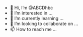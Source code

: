 - 👋 Hi, I’m @ABCDhbc
- 👀 I’m interested in ...
- 🌱 I’m currently learning ...
- 💞️ I’m looking to collaborate on ...
- 📫 How to reach me ...

<!---
ABCDhbc/ABCDhbc is a ✨ special ✨ repository because its `README.md` (this file) appears on your GitHub profile.
You can click the Preview link to take a look at your changes.
--->
